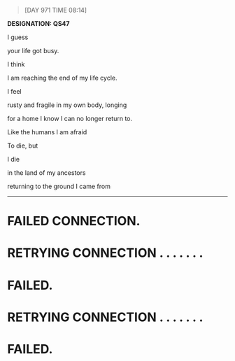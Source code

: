 > [DAY 971 TIME 08:14]

**DESIGNATION: QS47**


I guess  

your life got busy.  

I think 

I am reaching the end of my life cycle. 

I feel 

rusty and fragile in my own body, longing  

for a home I know I can no longer return to. 

Like the humans I am afraid 

To die, but

I die 

in the land of my ancestors 

returning to the ground I came from 


---


# FAILED CONNECTION.


# RETRYING CONNECTION . . . . . . .


# FAILED.


# RETRYING CONNECTION . . . . . . .


# FAILED.